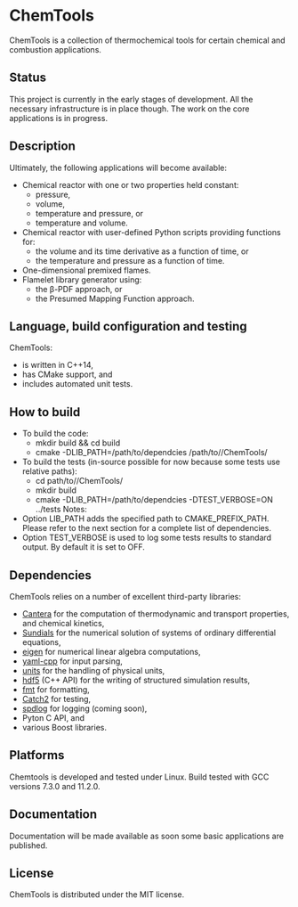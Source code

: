 # ChemTools
ChemTools is a collection of thermochemical tools for certain chemical and combustion applications.

## Status
This project is currently in the early stages of development. All the necessary infrastructure is in place though. The work on the core applications is in progress.

## Description
Ultimately, the following applications will become available:
- Chemical reactor with one or two properties held constant:
  - pressure,
  - volume,
  - temperature and pressure, or
  - temperature and volume.
- Chemical reactor with user-defined Python scripts providing functions for:
  - the volume and its time derivative as a function of time, or
  - the temperature and pressure as a function of time.
- One-dimensional premixed flames. 
- Flamelet library generator using:
  - the β-PDF approach, or
  - the Presumed Mapping Function approach.

## Language, build configuration and testing
ChemTools:
- is written in C++14,
- has CMake support, and
- includes automated unit tests.

## How to build
- To build the code:
  - mkdir build && cd build
  - cmake -DLIB_PATH=/path/to/dependcies /path/to//ChemTools/
- To build the tests (in-source possible for now because some tests use relative paths):
  - cd path/to//ChemTools/
  - mkdir build
  - cmake -DLIB_PATH=/path/to/dependcies -DTEST_VERBOSE=ON ../tests
Notes:
- Option LIB_PATH adds the specified path to CMAKE_PREFIX_PATH. Please refer to the next section for a complete list of dependencies.
- Option TEST_VERBOSE is used to log some tests results to standard output. By default it is set to OFF.

## Dependencies
ChemTools relies on a number of excellent third-party libraries:
- [Cantera](https://github.com/Cantera/cantera) for the computation of thermodynamic and transport properties, and chemical kinetics,
- [Sundials](https://github.com/LLNL/sundials) for the numerical solution of systems of ordinary differential equations,
- [eigen](https://gitlab.com/libeigen/eigen) for numerical linear algebra computations,
- [yaml-cpp](https://github.com/jbeder/yaml-cpp) for input parsing,
- [units](https://github.com/LLNL/units) for the handling of physical units,
- [hdf5](https://github.com/HDFGroup/hdf5) (C++ API) for the writing of structured simulation results,
- [fmt](https://github.com/fmtlib/fmt) for formatting,
- [Catch2](https://github.com/catchorg/Catch2) for testing,
- [spdlog](https://github.com/gabime/spdlog) for logging (coming soon),
- Pyton C API, and
- various Boost libraries.

## Platforms
Chemtools is developed and tested under Linux. Build tested with GCC versions 7.3.0 and 11.2.0.

## Documentation
Documentation will be made available as soon some basic applications are published.

## License
ChemTools is distributed under the MIT license.
